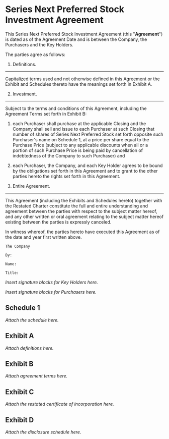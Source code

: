 Series Next Preferred Stock Investment Agreement
================================================

This Series Next Preferred Stock Investment Agreement (this "**Agreement**") is dated as of the Agreement Date and is between the Company, the Purchasers and the Key Holders.

The parties agree as follows:

1. Definitions.
---------------

Capitalized terms used and not otherwise defined in this Agreement or the Exhibit and Schedules thereto have the meanings set forth in Exhibit A.

2. Investment.
--------------

Subject to the terms and conditions of this Agreement, including the Agreement Terms set forth in Exhibit B:

1. each Purchaser shall purchase at the applicable Closing and the Company shall sell and issue to each Purchaser at such Closing that number of shares of Series Next Preferred Stock set forth opposite such Purchaser's name on Schedule 1, at a price per share equal to the Purchase Price (subject to any applicable discounts when all or a portion of such Purchase Price is being paid by cancellation of indebtedness of the Company to such Purchaser) and

2. each Purchaser, the Company, and each Key Holder agrees to be bound by the obligations set forth in this Agreement and to grant to the other parties hereto the rights set forth in this Agreement.

3. Entire Agreement.
--------------------

This Agreement (including the Exhibits and Schedules hereto) together with the Restated Charter constitute the full and entire understanding and agreement between the parties with respect to the subject matter hereof, and any other written or oral agreement relating to the subject matter hereof existing between the parties is expressly canceled.

In witness whereof, the parties hereto have executed this Agreement as of the date and year first written above.

    The Company

    By:

    Name:

    Title:

_Insert signature blocks for Key Holders here._

_Insert signature blocks for Purchasers here._

Schedule 1
----------

_Attach the schedule here._

Exhibit A
---------

_Attach definitions here._

Exhibit B
---------

_Attach agreement terms here._

Exhibit C
---------

_Attach the restated certificate of incorporation here._

Exhibit D
---------

_Attach the disclosure schedule here._
